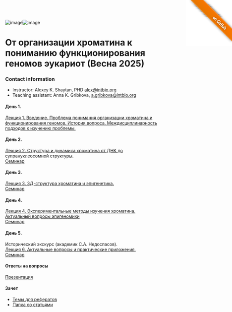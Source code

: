 <img width="403" alt="image" src="https://github.com/user-attachments/assets/98ca6e22-e18d-42b9-965b-d5afffb890ff" /><img width="378" alt="image" src="https://github.com/user-attachments/assets/063fd34b-e7ce-4868-936f-a4748bc39436" /><a href="https://github.com/intbio/chrom_2025/blob/main/index.md"><img style="position: absolute; top: 0; right: 0; border: 0;" src="gitimg.png" alt="To GitHub"></a>
# От организации хроматина к пониманию функционирования геномов эукариот (Весна 2025)

### Contact information
- Instructor: Alexey K. Shaytan, PHD alex@intbio.org
- Teaching assistant: Anna K. Gribkova, a.gribkova@intbio.org 

#### День 1. 
[Лекция 1. Введение. Проблема понимания организации хроматина и функционирования геномов. История вопроса. Междисциплинарность подходов к изучению проблемы.](https://www.dropbox.com/scl/fi/pbwh6c81k4tnvynkxm9z9/1Lecture1_Intro_new_upd.pptx?rlkey=6uyurijaucvp81pfvszk1u8sl&dl=0)  <br>


#### День 2. 
[Лекция 2. Структура и динамика хроматина от ДНК до супрануклеосомной структуры.](https://www.dropbox.com/scl/fi/w6sdw1urbv5q42p2wb5e6/2Lecture2_Chromatin_DNA2supranuc.pptx?rlkey=6v7xte02slpicpunwdqkeomi9&st=kv076na3&dl=0)  <br>
[Семинар](https://docs.google.com/presentation/d/1YtDd9L-ThngXzN2tEyoWJR1O4UyUiJYGugD_T1iWy2I/edit?usp=sharing)


#### День 3. 
[Лекция 3. 3Д-структура хроматина и эпигенетика.](https://www.dropbox.com/scl/fi/dltl1793smct6dbmrs2j3/3Lecture3_3D_and_Epigenetics.pptx?rlkey=rak1nm7qkvc7wp4v5ef4any80&dl=0) <br>
[Семинар](https://docs.google.com/presentation/d/1Wy4-7LGZE0I1TV8ksv9Z-JsHNPdeyfRxZr0MOr4T3Aw/edit?usp=sharing)


#### День 4.  
[Лекция 4. Экспериментальные методы изучения хроматина. Актуальный вопросы эпигеномики](https://www.dropbox.com/scl/fi/vq87dz7yb1rx5z9do17h6/4Lecture4_Experimental_epigenomics_Adv_topics.pptx?rlkey=e5c3kon8gzagi4qkjmg414ieh&dl=0) <br>
[Семинар](https://docs.google.com/presentation/d/1hJC2tW9wMpfMmDW35KypTjexuIstiNu3sh6fFDunUSU/edit?usp=sharing) 

<!---
#### День 5. Экспериментальная эпигеномика
 
[Семинар])
--->

#### День 5. 
Исторический экскурс (академик С.А. Недоспасов). <br>
[Лекция 6. Актуальные вопросы и практические приложения.](slides/7Lecture6_Advanced_topics.pdf)  
[Семинар]()

#### Ответы на вопросы
[Презентация](https://docs.google.com/presentation/d/1rd8G7zMwbtEjmFQkrbTMRhA84temwnewUtFYxCB7kYo/edit?usp=sharing)  


#### Зачет
- [Темы для рефератов](https://docs.google.com/document/d/1tQ636SLJ14eb_rEv1sxl1SzV49FcmI9bi-5dIiLoIfk/edit?usp=sharing)
- [Папка со статьями](https://drive.google.com/drive/folders/1tPwEpwCvWKmxmsda1KGcQYidiQaa7tpK?usp=sharing)
